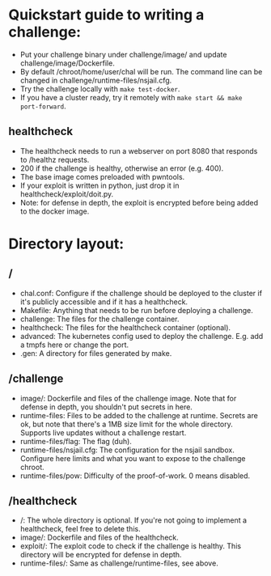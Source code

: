# Quickstart guide to writing a challenge:

* Put your challenge binary under challenge/image/ and update challenge/image/Dockerfile.
* By default /chroot/home/user/chal will be run. The command line can be changed in challenge/runtime-files/nsjail.cfg.
* Try the challenge locally with `make test-docker`.
* If you have a cluster ready, try it remotely with `make start && make port-forward`.

## healthcheck

* The healthcheck needs to run a webserver on port 8080 that responds to /healthz requests.
 * 200 if the challenge is healthy, otherwise an error (e.g. 400).
* The base image comes preloaded with pwntools.
* If your exploit is written in python, just drop it in healthcheck/exploit/doit.py.
* Note: for defense in depth, the exploit is encrypted before being added to the docker image.

# Directory layout:

## /

* chal.conf: Configure if the challenge should be deployed to the cluster if it's publicly accessible and if it has a healthcheck.
* Makefile: Anything that needs to be run before deploying a challenge.
* challenge: The files for the challenge container.
* healthcheck: The files for the healthcheck container (optional).
* advanced: The kubernetes config used to deploy the challenge. E.g. add a tmpfs here or change the port.
* .gen: A directory for files generated by make.

## /challenge

* image/: Dockerfile and files of the challenge image. Note that for defense in depth, you shouldn't put secrets in here.
* runtime-files: Files to be added to the challenge at runtime. Secrets are ok, but note that there's a 1MB size limit for the whole directory. Supports live updates without a challenge restart.
* runtime-files/flag: The flag (duh).
* runtime-files/nsjail.cfg: The configuration for the nsjail sandbox. Configure here limits and what you want to expose to the challenge chroot.
* runtime-files/pow: Difficulty of the proof-of-work. 0 means disabled.

## /healthcheck

* /: The whole directory is optional. If you're not going to implement a healthcheck, feel free to delete this.
* image/: Dockerfile and files of the healthcheck.
* exploit/: The exploit code to check if the challenge is healthy. This directory will be encrypted for defense in depth.
* runtime-files/: Same as challenge/runtime-files, see above.
